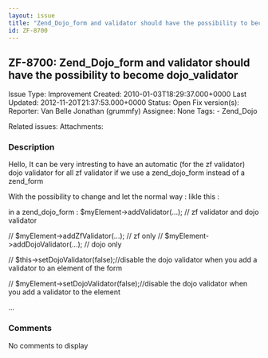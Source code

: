 ```yaml
---
layout: issue
title: "Zend_Dojo_form and validator should have the possibility to become dojo_validator"
id: ZF-8700
---
```


ZF-8700: Zend\_Dojo\_form and validator should have the possibility to become dojo\_validator
---------------------------------------------------------------------------------------------

 Issue Type: Improvement Created: 2010-01-03T18:29:37.000+0000 Last Updated: 2012-11-20T21:37:53.000+0000 Status: Open Fix version(s): 
 Reporter:  Van Belle Jonathan (grummfy)  Assignee:  None  Tags: - Zend\_Dojo
 
 Related issues: 
 Attachments: 
### Description

Hello, It can be very intresting to have an automatic (for the zf validator) dojo validator for all zf validator if we use a zend\_dojo\_form instead of a zend\_form

With the possibility to change and let the normal way : likle this :

in a zend\_dojo\_form : $myElement->addValidator(...); // zf validator and dojo validator

// $myElement->addZfValidator(...); // zf only // $myElement->addDojoValidator(...); // dojo only

// $this->setDojoValidator(false);//disable the dojo validator when you add a validator to an element of the form

// $myElement->setDojoValidator(false);//disable the dojo validator when you add a validator to the element

...

 

 

### Comments

No comments to display